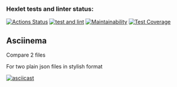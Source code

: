 ### Hexlet tests and linter status:
[![Actions Status](https://github.com/Kolalexx/php-project-48/workflows/hexlet-check/badge.svg)](https://github.com/Kolalexx/php-project-48/actions)
[![test and lint](https://github.com/Kolalexx/php-project-48/actions/workflows/testAndLint.yml/badge.svg)](https://github.com/Kolalexx/php-project-48/actions/workflows/testAndLint.yml)
[![Maintainability](https://api.codeclimate.com/v1/badges/ad0f0e9d7f2e961eb1e2/maintainability)](https://codeclimate.com/github/Kolalexx/php-project-48/maintainability)
[![Test Coverage](https://api.codeclimate.com/v1/badges/ad0f0e9d7f2e961eb1e2/test_coverage)](https://codeclimate.com/github/Kolalexx/php-project-48/test_coverage)

## Asciinema

Compare 2 files

For two plain json files in stylish format

[![asciicast](https://asciinema.org/a/4Nel3wY236to2bKilGmnrA3gS.svg)](https://asciinema.org/a/4Nel3wY236to2bKilGmnrA3gS)
